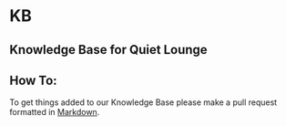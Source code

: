 # KB
Knowledge Base for Quiet Lounge
--------------------------------

## How To:
To get things added to our Knowledge Base please make a pull request formatted in [Markdown](https://www.markdownguide.org/cheat-sheet/).

